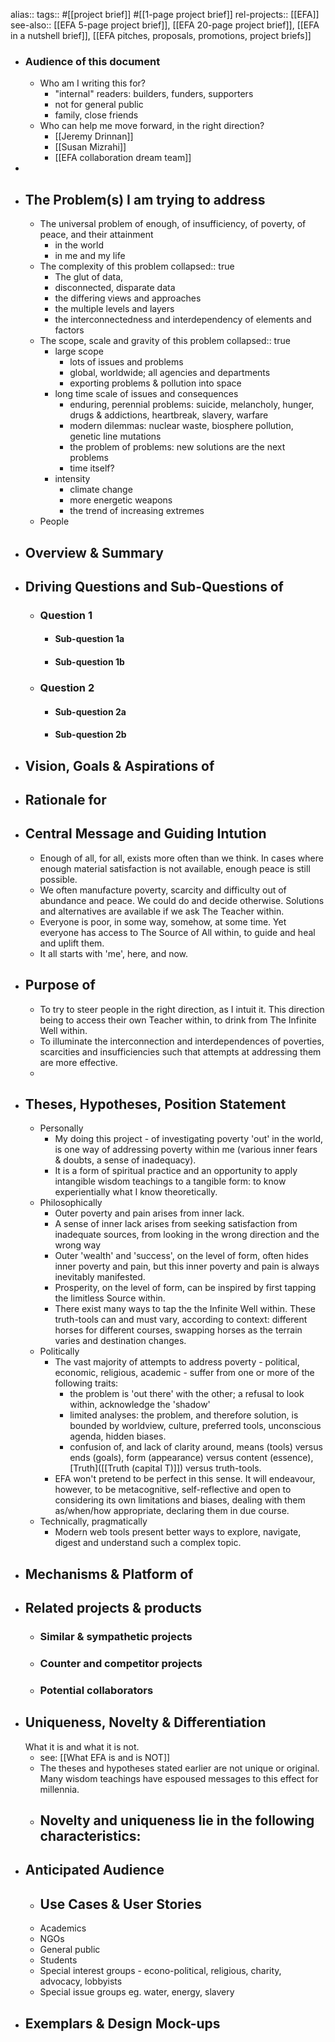 alias:: 
tags:: #[[project brief]] #[[1-page project brief]]
rel-projects:: [[EFA]] 
see-also:: [[EFA 5-page project brief]], [[EFA 20-page project brief]], [[EFA in a nutshell brief]], [[EFA pitches, proposals, promotions, project briefs]]

- ### Audience of this document
	- Who am I writing this for?
		- "internal" readers: builders, funders, supporters
		- not for general public
		- family, close friends
	- Who can help me move forward, in the right direction?
		- [[Jeremy Drinnan]]
		- [[Susan Mizrahi]]
		- [[EFA collaboration dream team]]
-
- ## The Problem(s) I am trying to address
	- The universal problem of enough, of insufficiency, of poverty, of peace, and their attainment
		- in the world
		- in me and my life
	- The complexity of this problem
	  collapsed:: true
		- The glut of data,
		- disconnected, disparate data
		- the differing views and approaches
		- the multiple levels and layers
		- the interconnectedness and interdependency of elements and factors
	- The scope, scale and gravity of this problem
	  collapsed:: true
		- large scope
			- lots of issues and problems
			- global, worldwide; all agencies and departments
			- exporting problems & pollution into space
		- long time scale of issues and consequences
			- enduring, perennial problems: suicide, melancholy, hunger, drugs & addictions, heartbreak, slavery, warfare
			- modern dilemmas: nuclear waste, biosphere pollution, genetic line mutations
			- the problem of problems: new solutions are the next problems
			- time itself?
		- intensity
			- climate change
			- more energetic weapons
			- the trend of increasing extremes
	- People
- ## Overview & Summary
- ## Driving Questions and Sub-Questions of
	- ### Question 1
		- #### Sub-question 1a
		- #### Sub-question 1b
	- ### Question 2
		- #### Sub-question 2a
		- #### Sub-question 2b
- ## Vision, Goals & Aspirations of
- ## Rationale for
- ## Central Message and Guiding Intution
	- Enough of all, for all, exists more often than we think. In cases where enough material satisfaction is not available, enough peace is still possible.
	- We often manufacture poverty, scarcity and difficulty out of abundance and peace. We could do and decide otherwise. Solutions and alternatives are available if we ask The Teacher within.
	- Everyone is poor, in some way, somehow, at some time. Yet everyone has access to The Source of All within, to guide and heal and uplift them.
	- It all starts with 'me', here, and now.
- ## Purpose of
	- To try to steer people in the right direction, as I intuit it. This direction being to access their own Teacher within, to drink from The Infinite Well within.
	- To illuminate the interconnection and interdependences of poverties, scarcities and insufficiencies such that attempts at addressing them are more effective.
	-
- ## Theses, Hypotheses, Position Statement
	- Personally
		- My doing this project - of investigating poverty 'out' in the world, is one way of addressing poverty within me (various inner fears & doubts, a sense of inadequacy).
		- It is a form of spiritual practice and an opportunity to apply intangible wisdom teachings to a tangible form: to know experientially what I know theoretically.
	- Philosophically
		- Outer poverty and pain arises from inner lack.
		- A sense of inner lack arises from seeking satisfaction from inadequate sources, from looking in the wrong direction and the wrong way
		- Outer 'wealth' and 'success', on the level of form, often hides inner poverty and pain, but this inner poverty and pain is always inevitably manifested.
		- Prosperity, on the level of form, can be inspired by first tapping the limitless Source within.
		- There exist many ways to tap the the Infinite Well within. These truth-tools can and must vary, according to context: different horses for different courses, swapping horses as the terrain varies and destination changes.
	- Politically
		- The vast majority of attempts to address poverty - political, economic, religious, academic - suffer from one or more of the following traits:
			- the problem is 'out there' with the other; a refusal to look within, acknowledge the 'shadow'
			- limited analyses: the problem, and therefore solution, is bounded by worldview, culture, preferred tools, unconscious agenda, hidden biases.
			- confusion of, and lack of clarity around, means (tools) versus ends (goals), form (appearance) versus content (essence), [Truth]([[Truth (capital T)]]) versus truth-tools.
		- EFA won't pretend to be perfect in this sense. It will endeavour, however, to be metacognitive, self-reflective and open to considering its own limitations and biases, dealing with them as/when/how appropriate, declaring them in due course.
	- Technically, pragmatically
		- Modern web tools present better ways to explore, navigate, digest and understand such a complex topic.
- ## Mechanisms & Platform of
- ## Related projects & products
	- ### Similar & sympathetic projects
	- ### Counter and competitor projects
	- ### Potential collaborators
- ## Uniqueness, Novelty & Differentiation
  What it is and what it is not.
	- see: [[What EFA is and is NOT]]
	- The theses and hypotheses stated earlier are not unique or original. Many wisdom teachings have espoused messages to this effect for millennia.
	- Novelty and uniqueness lie in the following characteristics:
		-
- ## Anticipated Audience
	- ## Use Cases & User Stories
	- Academics
	- NGOs
	- General public
	- Students
	- Special interest groups - econo-political, religious, charity, advocacy, lobbyists
	- Special issue groups eg. water, energy, slavery
- ## Exemplars & Design Mock-ups